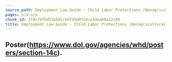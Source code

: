 ```yaml
---
source_path: Employment Law Guide - Child Labor Protections (Nonagricultural Work).md
pages: n/a-n/a
chunk_id: 1f4c76f6d53eb01cbdf45b0fadce3dea68a12c69
title: Employment Law Guide - Child Labor Protections (Nonagricultural Work)
---
```

## Poster(https://www.dol.gov/agencies/whd/posters/section-14c).
